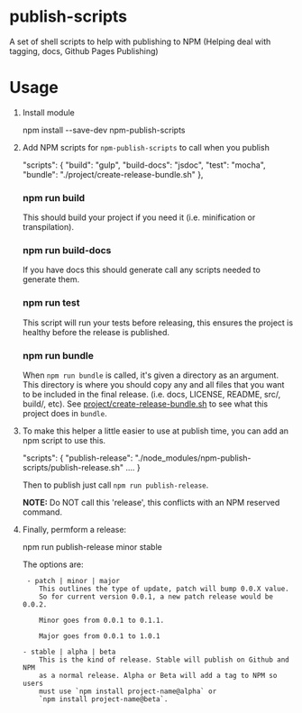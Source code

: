 # publish-scripts

A set of shell scripts to help with publishing to NPM (Helping deal with tagging, docs, Github Pages Publishing)

# Usage

1. Install module

    npm install --save-dev npm-publish-scripts

1. Add NPM scripts for `npm-publish-scripts` to call when you publish

    "scripts": {
      "build": "gulp",
      "build-docs": "jsdoc",
      "test": "mocha",
      "bundle": "./project/create-release-bundle.sh"
    },


    ### npm run build

    This should build your project if you need it (i.e. minification or
    transpilation).

    ### npm run build-docs

    If you have docs this should generate call any scripts needed to generate
    them.

    ### npm run test

    This script will run your tests before releasing, this ensures the project
    is healthy before the release is published.

    ### npm run bundle <Path>

    When `npm run bundle` is called, it's given a directory as an argument.
    This directory is where you should copy any and all files that you want to
    be included in the final release. (i.e. docs, LICENSE, README, src/,
    build/, etc). See
    [project/create-release-bundle.sh](https://github.com/GoogleChrome/npm-publish-scripts/blob/master/project/create-release-bundle.sh)
    to see what this project does in `bundle`.

1. To make this helper a little easier to use at publish time, you can add
   an npm script to use this.

   "scripts": {
     "publish-release": "./node_modules/npm-publish-scripts/publish-release.sh"
     ....
   }

   Then to publish just call `npm run publish-release`.

   **NOTE:** Do NOT call this 'release', this conflicts with an NPM reserved
   command.

 1. Finally, permform a release:

     npm run publish-release minor stable

     The options are:

         - patch | minor | major
            This outlines the type of update, patch will bump 0.0.X value.
            So for current version 0.0.1, a new patch release would be 0.0.2.

            Minor goes from 0.0.1 to 0.1.1.

            Major goes from 0.0.1 to 1.0.1

        - stable | alpha | beta
            This is the kind of release. Stable will publish on Github and NPM
            as a normal release. Alpha or Beta will add a tag to NPM so users
            must use `npm install project-name@alpha` or
            `npm install project-name@beta`.
